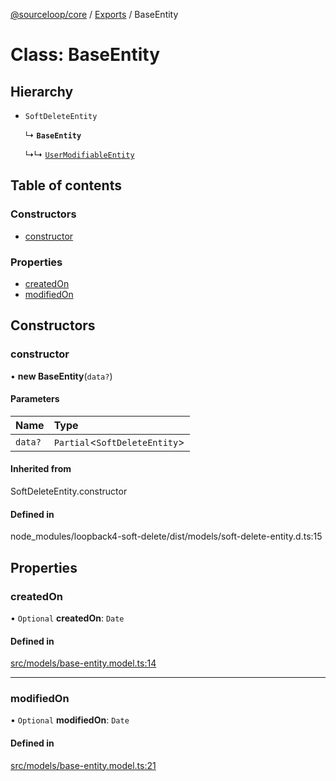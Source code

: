 [@sourceloop/core](../README.md) / [Exports](../modules.md) / BaseEntity

# Class: BaseEntity

## Hierarchy

- `SoftDeleteEntity`

  ↳ **`BaseEntity`**

  ↳↳ [`UserModifiableEntity`](UserModifiableEntity.md)

## Table of contents

### Constructors

- [constructor](BaseEntity.md#constructor)

### Properties

- [createdOn](BaseEntity.md#createdon)
- [modifiedOn](BaseEntity.md#modifiedon)

## Constructors

### constructor

• **new BaseEntity**(`data?`)

#### Parameters

| Name | Type |
| :------ | :------ |
| `data?` | `Partial`<`SoftDeleteEntity`\> |

#### Inherited from

SoftDeleteEntity.constructor

#### Defined in

node_modules/loopback4-soft-delete/dist/models/soft-delete-entity.d.ts:15

## Properties

### createdOn

• `Optional` **createdOn**: `Date`

#### Defined in

[src/models/base-entity.model.ts:14](https://github.com/sourcefuse/loopback4-microservice-catalog/blob/b93c60ac7/packages/core/src/models/base-entity.model.ts#L14)

___

### modifiedOn

• `Optional` **modifiedOn**: `Date`

#### Defined in

[src/models/base-entity.model.ts:21](https://github.com/sourcefuse/loopback4-microservice-catalog/blob/b93c60ac7/packages/core/src/models/base-entity.model.ts#L21)
